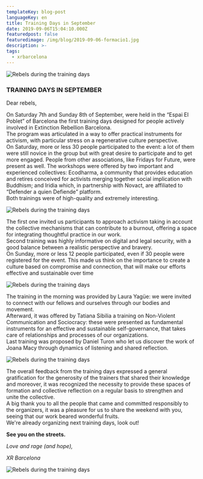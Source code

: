 ```yaml
---
templateKey: blog-post
languageKey: en
title: Training Days in September 
date: 2019-09-06T15:04:10.000Z
featuredpost: false
featuredimage: /img/blog/2019-09-06-formacio1.jpg
description: >-
tags:
  - xrbarcelona
---
```


![Rebels during the training days](/img/blog/2019-09-06-formacio1.jpg)

### TRAINING DAYS IN SEPTEMBER

Dear rebels, 

On Saturday 7th and Sunday 8th of September, were held in the “Espai El Poblet” of Barcelona the first training days designed for people actively involved in Extinction Rebellion Barcelona.  
The program was articulated in a way to offer practical instruments for activism, with particular stress on a regenerative culture perspective.  
On Saturday, more or less 30 people participated to the event: a lot of them were still novice in the group but with great desire to participate and to get more engaged. People from other associations, like Fridays for Future, were present as well. The workshops were offered by two important and experienced collectives: Ecodharma, a community that provides education and retires conceived for activists merging together social implication with Buddhism; and Iridia which, in partnership with Novact, are affiliated to “Defender a quien Defiende” platform.  
Both trainings were of high-quality and extremely interesting.

![Rebels during the training days](/img/blog/2019-09-06-formacio2.jpg)

The first one invited us participants to approach activism taking in account the collective mechanisms that can contribute to a burnout, offering a space for integrating thoughtful practice in our work.  
Second training was highly informative on digital and legal security, with a good balance between a realistic perspective and bravery.  
On Sunday, more or less 12 people participated, even if 30 people were registered for the event. This made us think on the importance to create a culture based on compromise and connection, that will make our efforts effective and sustainable over time

![Rebels during the training days](/img/blog/2019-09-06-formacio3.jpg)

The training in the morning was provided by Laura Yagüe: we were invited to connect with our fellows and ourselves through our bodies and movement.  
Afterward, it was offered by Tatiana Sibilia a training on Non-Violent Communication and Sociocracy: these were presented as fundamental instruments for an effective and sustainable self-governance, that takes care of relationships and processes of our organizations.  
Last training was proposed by Daniel Turon who let us discover the work of Joana Macy through dynamics of listening and shared reflection.

![Rebels during the training days](/img/blog/2019-09-06-formacio4.jpg)

The overall feedback from the training days expressed a general gratification for the generosity of the trainers that shared their knowledge and moreover, it was recognized the necessity to provide these spaces of formation and collective reflection on a regular basis to strengthen and unite the collective.  
A big thank you to all the people that came and committed responsibly to the organizers, it was a pleasure for us to share the weekend with you, seeing that our work beared wonderful fruits.  
We're already organizing next training days, look out!

**See you on the streets.**

*Love and rage (and hope),*

*XR Barcelona*

![Rebels during the training days](/img/blog/2019-09-06-formacio5.jpg)

